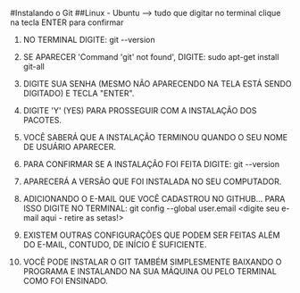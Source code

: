 #Instalando o Git
##Linux - Ubuntu
--> tudo que digitar no terminal clique na tecla ENTER para confirmar

1. NO TERMINAL DIGITE:
git --version

2. SE APARECER 'Command 'git' not found', DIGITE:
sudo apt-get install git-all

3. DIGITE SUA SENHA (MESMO NÃO APARECENDO NA TELA ESTÁ SENDO DIGITADO) E TECLA "ENTER".

4. DIGITE 'Y' (YES) PARA PROSSEGUIR COM A INSTALAÇÃO DOS PACOTES.

5. VOCÊ SABERÁ QUE A INSTALAÇÃO TERMINOU QUANDO O SEU NOME DE USUÁRIO APARECER.

6. PARA CONFIRMAR SE A INSTALAÇÃO FOI FEITA DIGITE:
git --version

7. APARECERÁ A VERSÃO QUE FOI INSTALADA NO SEU COMPUTADOR.

8. ADICIONANDO O E-MAIL QUE VOCÊ CADASTROU NO GITHUB... PARA ISSO DIGITE NO TERMINAL:
git config --global user.email <digite seu e-mail aqui - retire as setas!>

9. EXISTEM OUTRAS CONFIGURAÇÕES QUE PODEM SER FEITAS ALÉM DO E-MAIL, CONTUDO, DE INÍCIO É SUFICIENTE.
10. VOCÊ PODE INSTALAR O GIT TAMBÉM SIMPLESMENTE BAIXANDO O PROGRAMA E INSTALANDO NA SUA MÁQUINA OU PELO TERMINAL COMO FOI ENSINADO.
